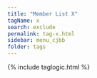 ```yaml
---
title: "Member List X"
tagName: x
search: exclude
permalink: tag-x.html
sidebar: menu_cjbb
folder: tags
---
```

{% include taglogic.html %}